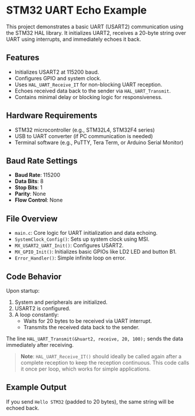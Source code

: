 # STM32 UART Echo Example

This project demonstrates a basic UART (USART2) communication using the STM32 HAL library. It initializes UART2, receives a 20-byte string over UART using interrupts, and immediately echoes it back.

## Features

- Initializes USART2 at 115200 baud.
- Configures GPIO and system clock.
- Uses `HAL_UART_Receive_IT` for non-blocking UART reception.
- Echoes received data back to the sender via `HAL_UART_Transmit`.
- Contains minimal delay or blocking logic for responsiveness.

## Hardware Requirements

- STM32 microcontroller (e.g., STM32L4, STM32F4 series)
- USB to UART converter (if PC communication is needed)
- Terminal software (e.g., PuTTY, Tera Term, or Arduino Serial Monitor)

## Baud Rate Settings

- **Baud Rate**: 115200
- **Data Bits**: 8
- **Stop Bits**: 1
- **Parity**: None
- **Flow Control**: None

## File Overview

- `main.c`: Core logic for UART initialization and data echoing.
- `SystemClock_Config()`: Sets up system clock using MSI.
- `MX_USART2_UART_Init()`: Configures USART2.
- `MX_GPIO_Init()`: Initializes basic GPIOs like LD2 LED and button B1.
- `Error_Handler()`: Simple infinite loop on error.

## Code Behavior

Upon startup:
1. System and peripherals are initialized.
2. USART2 is configured.
3. A loop constantly:
   - Waits for 20 bytes to be received via UART interrupt.
   - Transmits the received data back to the sender.

The line `HAL_UART_Transmit(&huart2, receive, 20, 100);` sends the data immediately after receiving.

> **Note**: `HAL_UART_Receive_IT()` should ideally be called again after a complete reception to keep the reception continuous. This code calls it once per loop, which works for simple applications.

## Example Output

If you send `Hello STM32` (padded to 20 bytes), the same string will be echoed back.

